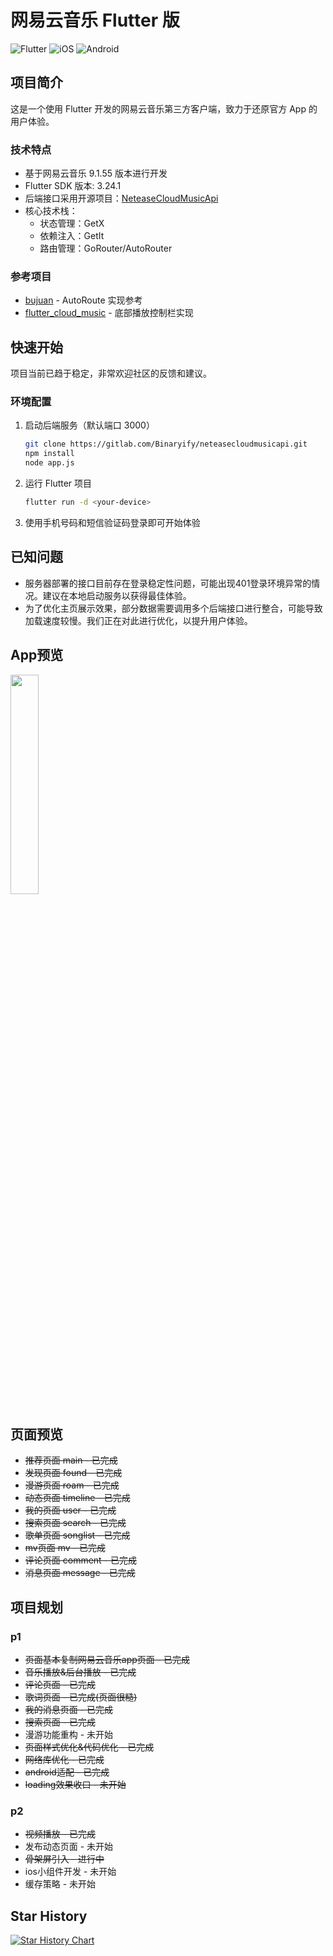 # 网易云音乐 Flutter 版

![Flutter](https://img.shields.io/badge/flutter-v3.24.1-blue)
![iOS](https://img.shields.io/badge/iOS-12.0+-lightgrey)
![Android](https://img.shields.io/badge/Android-6.0+-brightgreen)



## 项目简介

这是一个使用 Flutter 开发的网易云音乐第三方客户端，致力于还原官方 App 的用户体验。

### 技术特点

- 基于网易云音乐 9.1.55 版本进行开发
- Flutter SDK 版本: 3.24.1
- 后端接口采用开源项目：[NeteaseCloudMusicApi](https://github.com/Binaryify/NeteaseCloudMusicApi)
- 核心技术栈：
  - 状态管理：GetX
  - 依赖注入：GetIt
  - 路由管理：GoRouter/AutoRouter

### 参考项目

- [bujuan](https://github.com/2697a/bujuan) - AutoRoute 实现参考
- [flutter_cloud_music](https://gitee.com/master_xing/flutter_cloud_music) - 底部播放控制栏实现

## 快速开始

项目当前已趋于稳定，非常欢迎社区的反馈和建议。

### 环境配置

1. 启动后端服务（默认端口 3000）
   ```bash
   git clone https://gitlab.com/Binaryify/neteasecloudmusicapi.git
   npm install
   node app.js
   ```

2. 运行 Flutter 项目
   ```bash
   flutter run -d <your-device>
   ```

3. 使用手机号码和短信验证码登录即可开始体验

## 已知问题

- 服务器部署的接口目前存在登录稳定性问题，可能出现401登录环境异常的情况。建议在本地启动服务以获得最佳体验。
- 为了优化主页展示效果，部分数据需要调用多个后端接口进行整合，可能导致加载速度较慢。我们正在对此进行优化，以提升用户体验。

## App预览

<img src="showcase/show_gif.gif" width="30%" style="display:inline-block;" />

## 页面预览

- ~~推荐页面 main - 已完成~~
- ~~发现页面 found - 已完成~~
- ~~漫游页面 roam - 已完成~~
- ~~动态页面 timeline - 已完成~~
- ~~我的页面 user - 已完成~~
- ~~搜索页面 search - 已完成~~
- ~~歌单页面 songlist - 已完成~~
- ~~mv页面 mv - 已完成~~
- ~~评论页面 comment - 已完成~~
- ~~消息页面 message - 已完成~~

## 项目规划

### p1

- ~~页面基本复制网易云音乐app页面 - 已完成~~
- ~~音乐播放&后台播放 - 已完成~~
- ~~评论页面 - 已完成~~
- ~~歌词页面 - 已完成(页面很糙)~~
- ~~我的消息页面 - 已完成~~
- ~~搜索页面 - 已完成~~
- 漫游功能重构 - 未开始
- ~~页面样式优化&代码优化 - 已完成~~
- ~~网络库优化 - 已完成~~
- ~~android适配 - 已完成~~
- ~~loading效果收口 - 未开始~~

### p2

- ~~视频播放 - 已完成~~
- 发布动态页面 - 未开始
- ~~骨架屏引入 - 进行中~~
- ios小组件开发 - 未开始
- 缓存策略 - 未开始

## Star History

[![Star History Chart](https://api.star-history.com/svg?repos=Hao-yiwen/netease_cloud_music_app&type=Date)](https://star-history.com/#Hao-yiwen/netease_cloud_music_app)

